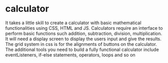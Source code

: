# calculator
It takes a little skill to create a calculator with basic mathematical functionalities using CSS, HTML and JS.
Calculators require an interface to perform basic functions such addition, subtraction, division, multiplication.
It will need a display screen to display the users input and give the results.
The grid system in css is for the alignments of buttons on the calculator. 
The additional tools you need to build a fully functional calculator include eventListeners, if-else statements, operators, loops and so on
